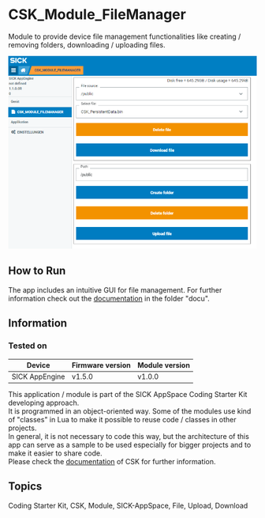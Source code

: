 # CSK_Module_FileManager

Module to provide device file management functionalities like creating / removing folders, downloading / uploading files.  

![](./docu/media/UI_Screenshot.png)

## How to Run

The app includes an intuitive GUI for file management.
For further information check out the [documentation](https://raw.githack.com/SICKAppSpaceCodingStarterKit/CSK_Module_FileManager/main/docu/CSK_Module_FileManager.html) in the folder "docu".

## Information

### Tested on
|Device|Firmware version|Module version|
|--|--|--|
|SICK AppEngine|v1.5.0|v1.0.0|

This application / module is part of the SICK AppSpace Coding Starter Kit developing approach.  
It is programmed in an object-oriented way. Some of the modules use kind of "classes" in Lua to make it possible to reuse code / classes in other projects.  
In general, it is not necessary to code this way, but the architecture of this app can serve as a sample to be used especially for bigger projects and to make it easier to share code.  
Please check the [documentation](https://github.com/SICKAppSpaceCodingStarterKit/.github/blob/main/docu/SICKAppSpaceCodingStarterKit_Documentation.md) of CSK for further information.  

## Topics

Coding Starter Kit, CSK, Module, SICK-AppSpace, File, Upload, Download
